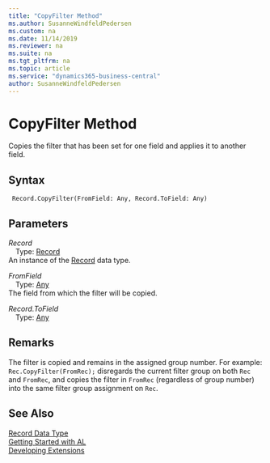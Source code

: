 ```yaml
---
title: "CopyFilter Method"
ms.author: SusanneWindfeldPedersen
ms.custom: na
ms.date: 11/14/2019
ms.reviewer: na
ms.suite: na
ms.tgt_pltfrm: na
ms.topic: article
ms.service: "dynamics365-business-central"
author: SusanneWindfeldPedersen
---
```

[//]: # (START>DO_NOT_EDIT)
[//]: # (IMPORTANT:Do not edit any of the content between here and the END>DO_NOT_EDIT.)
[//]: # (Any modifications should be made in the .xml files in the ModernDev repo.)
# CopyFilter Method
Copies the filter that has been set for one field and applies it to another field.


## Syntax
```
 Record.CopyFilter(FromField: Any, Record.ToField: Any)
```
## Parameters
*Record*  
&emsp;Type: [Record](record-data-type.md)  
An instance of the [Record](record-data-type.md) data type.  

*FromField*  
&emsp;Type: [Any](../any/any-data-type.md)  
The field from which the filter will be copied.
          
*Record.ToField*  
&emsp;Type: [Any](../any/any-data-type.md)  
  



[//]: # (IMPORTANT: END>DO_NOT_EDIT)

## Remarks
The filter is copied and remains in the assigned group number. For example: `Rec.CopyFilter(FromRec);`
disregards the current filter group on both `Rec` and `FromRec`, and copies the filter in `FromRec` (regardless of group number) into the same filter group assignment on `Rec`.

## See Also
[Record Data Type](record-data-type.md)  
[Getting Started with AL](../../devenv-get-started.md)  
[Developing Extensions](../../devenv-dev-overview.md)